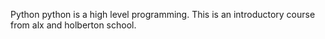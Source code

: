 Python
python is a high level programming. This is an introductory course from alx and holberton school.
